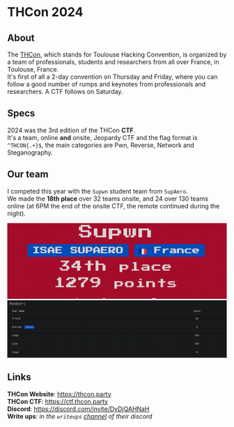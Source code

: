 # THCon 2024
## About
The [THCon](https://thcon.party/), which stands for Toulouse Hacking Convention, is organized by a team of professionals, students and researchers from all over France, in Toulouse, France.  
It's first of all a 2-day convention on Thursday and Friday, where you can follow a good number of rumps and keynotes from professionals and researchers. A CTF follows on Saturday.

## Specs
2024 was the 3rd edition of the THCon **CTF**.  
It's a team, online **and** onsite, Jeopardy CTF and the flag format is `^THCON{.+}$`, the main categories are Pwn, Reverse, Network and Steganography.

## Our team
I competed this year with the `Supwn` student team from `SupAero`.  
We made the **18th place** over 32 teams onsite, and 24 over 130 teams online (at 6PM the end of the onsite CTF, the remote continued during the night).

![](../images/THCon-2024/Supwn_results.png)
![](../images/THCon-2024/Supwn_team.png)

## Links
**THCon Website**: https://thcon.party  
**THCon CTF**: https://ctf.thcon.party  
**Discord**: https://discord.com/invite/DvDjQAHNaH  
**Write ups**: *in the `writeups` [channel](https://discordapp.com/channels/817478318865121382/1226135501862473738) of their discord*  
